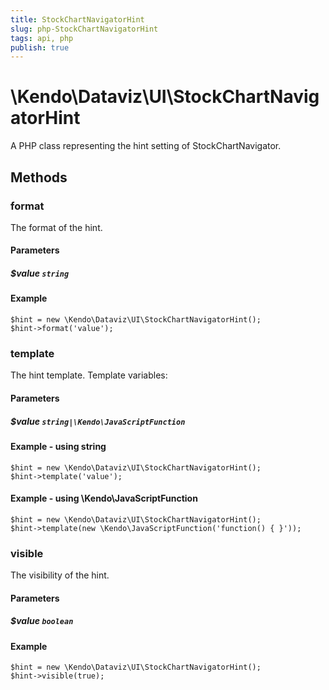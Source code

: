 ```yaml
---
title: StockChartNavigatorHint
slug: php-StockChartNavigatorHint
tags: api, php
publish: true
---
```


# \Kendo\Dataviz\UI\StockChartNavigatorHint

A PHP class representing the hint setting of StockChartNavigator.


## Methods

### format
The format of the hint.
#### Parameters

##### $value `string`



#### Example 
    $hint = new \Kendo\Dataviz\UI\StockChartNavigatorHint();
    $hint->format('value');

### template
The hint template.
Template variables:
#### Parameters

##### $value `string|\Kendo\JavaScriptFunction`



#### Example  - using string
    $hint = new \Kendo\Dataviz\UI\StockChartNavigatorHint();
    $hint->template('value');

#### Example  - using \Kendo\JavaScriptFunction
    $hint = new \Kendo\Dataviz\UI\StockChartNavigatorHint();
    $hint->template(new \Kendo\JavaScriptFunction('function() { }'));

### visible
The visibility of the hint.
#### Parameters

##### $value `boolean`



#### Example 
    $hint = new \Kendo\Dataviz\UI\StockChartNavigatorHint();
    $hint->visible(true);

